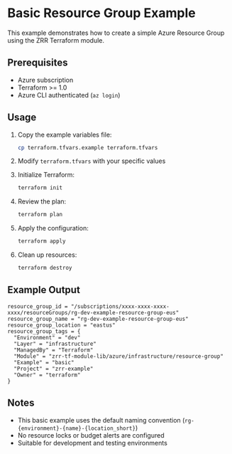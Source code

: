 # Basic Resource Group Example

This example demonstrates how to create a simple Azure Resource Group using the ZRR Terraform module.

## Prerequisites

- Azure subscription
- Terraform >= 1.0
- Azure CLI authenticated (`az login`)

## Usage

1. Copy the example variables file:
   ```bash
   cp terraform.tfvars.example terraform.tfvars
   ```

2. Modify `terraform.tfvars` with your specific values

3. Initialize Terraform:
   ```bash
   terraform init
   ```

4. Review the plan:
   ```bash
   terraform plan
   ```

5. Apply the configuration:
   ```bash
   terraform apply
   ```

6. Clean up resources:
   ```bash
   terraform destroy
   ```

## Example Output

```
resource_group_id = "/subscriptions/xxxx-xxxx-xxxx-xxxx/resourceGroups/rg-dev-example-resource-group-eus"
resource_group_name = "rg-dev-example-resource-group-eus"
resource_group_location = "eastus"
resource_group_tags = {
  "Environment" = "dev"
  "Layer" = "infrastructure"
  "ManagedBy" = "Terraform"
  "Module" = "zrr-tf-module-lib/azure/infrastructure/resource-group"
  "Example" = "basic"
  "Project" = "zrr-example"
  "Owner" = "terraform"
}
```

## Notes

- This basic example uses the default naming convention (`rg-{environment}-{name}-{location_short}`)
- No resource locks or budget alerts are configured
- Suitable for development and testing environments